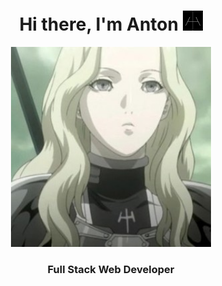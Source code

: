 <h1 align="center">Hi there, I'm Anton <img src="https://github.com/TaskForce73/TaskForce73/blob/main/testFolder/download.png" style="background-color:yellow;" alt="Claymore" height="32" width="32" /></h1>
<p align="center"><img src="https://github.com/TaskForce73/TaskForce73/blob/main/testFolder/opening.JPG" alt="Teresa Of The Faint Smile" height="320" width="320"/></p>
<h3 align="center">Full Stack Web Developer</h3>
